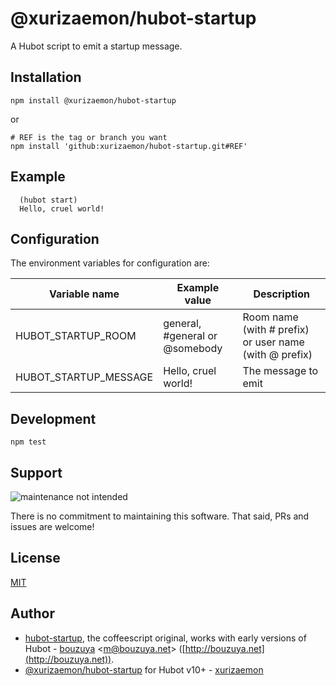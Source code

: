 # @xurizaemon/hubot-startup

A Hubot script to emit a startup message.

## Installation

    npm install @xurizaemon/hubot-startup

or

    # REF is the tag or branch you want
    npm install 'github:xurizaemon/hubot-startup.git#REF'

## Example

      (hubot start)
      Hello, cruel world!

## Configuration

The environment variables for configuration are:

| Variable name | Example value                  | Description                                            |
|--|--------------------------------|--------------------------------------------------------|
| HUBOT_STARTUP_ROOM | general, #general or @somebody | Room name (with # prefix) or user name (with @ prefix) |
| HUBOT_STARTUP_MESSAGE | Hello, cruel world! | The message to emit |

## Development

`npm test`

## Support

![maintenance not intended](https://unmaintained.tech)

There is no commitment to maintaining this software. That said, PRs and issues are welcome!

## License

[MIT](LICENSE)

## Author

- [hubot-startup](https://github.com/bouzuya/hubot-startup), the coffeescript original, works with early versions of Hubot - [bouzuya](https://github.com/bouzuya) &lt;[m@bouzuya.net](mailto:m@bouzuya.net)&gt; ([http://bouzuya.net](http://bouzuya.net)).
- [@xurizaemon/hubot-startup](https://github.com/xurizaemon/hubot-startup) for Hubot v10+ - [xurizaemon](https://chris.bur.gs)
